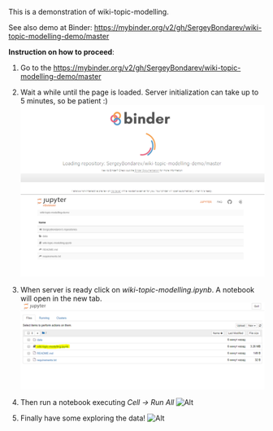 This is a demonstration of wiki-topic-modelling.

See also demo at Binder: https://mybinder.org/v2/gh/SergeyBondarev/wiki-topic-modelling-demo/master

**Instruction on how to proceed**:

1. Go to the https://mybinder.org/v2/gh/SergeyBondarev/wiki-topic-modelling-demo/master

2. Wait a while until the page is loaded. Server initialization can take up to 5 minutes, so be patient :)  ![Alt](./data/images/binder.PNG "page loading")

3. When server is ready click on *wiki-topic-modelling.ipynb*. A notebook will open in the new tab.   ![Alt](./data/images/wiki-topic-modelling.PNG "notebook loaded")

4. Then run a notebook executing *Cell -> Run All* ![Alt](./data/images/notebook-run.PNG, "run notebook")

5. Finally have some exploring the data! ![Alt](./data/images/clustering-result.PNG, "wiki clustering")